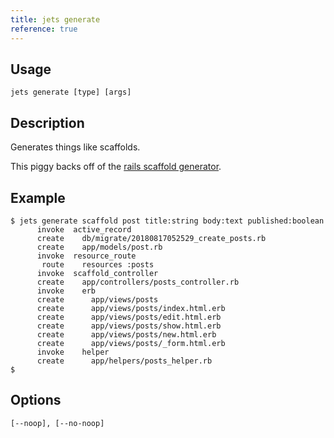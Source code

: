 ```yaml
---
title: jets generate
reference: true
---
```


## Usage

    jets generate [type] [args]

## Description

Generates things like scaffolds.

This piggy backs off of the [rails scaffold generator](https://guides.rubyonrails.org/command_line.html#rails-generate).

## Example

    $ jets generate scaffold post title:string body:text published:boolean
          invoke  active_record
          create    db/migrate/20180817052529_create_posts.rb
          create    app/models/post.rb
          invoke  resource_route
           route    resources :posts
          invoke  scaffold_controller
          create    app/controllers/posts_controller.rb
          invoke    erb
          create      app/views/posts
          create      app/views/posts/index.html.erb
          create      app/views/posts/edit.html.erb
          create      app/views/posts/show.html.erb
          create      app/views/posts/new.html.erb
          create      app/views/posts/_form.html.erb
          invoke    helper
          create      app/helpers/posts_helper.rb
    $

## Options

```
[--noop], [--no-noop]  
```

